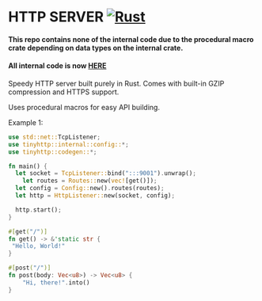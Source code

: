 # HTTP SERVER [![Rust](https://github.com/Yourlitdaddy/tinyhttp/actions/workflows/rust.yml/badge.svg?branch=main)](https://github.com/Yourlitdaddy/tinyhttp/actions/workflows/rust.yml)

#### This repo contains none of the internal code due to the procedural macro crate depending on data types on the internal crate.

#### All internal code is now [HERE](https://github.com/yourlitdaddy/tinyhttp-internal)

Speedy HTTP server built purely in Rust. Comes with built-in GZIP compression and HTTPS support.

Uses procedural macros for easy API building.



Example 1:
```rust
use std::net::TcpListener;
use tinyhttp::internal::config::*;
use tinyhttp::codegen::*;

fn main() {
  let socket = TcpListener::bind(":::9001").unwrap();
	let routes = Routes::new(vec![get()]);
  let config = Config::new().routes(routes);
  let http = HttpListener::new(socket, config);

  http.start();
}

#[get("/")]
fn get() -> &'static str {
 "Hello, World!"
}

#[post("/")]
fn post(body: Vec<u8>) -> Vec<u8> {
	"Hi, there!".into()
}
